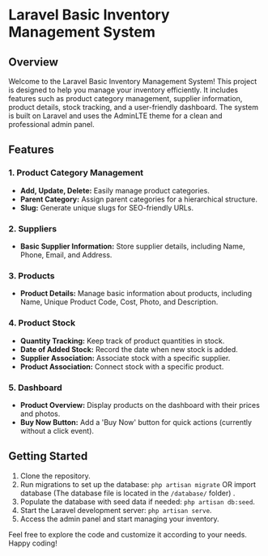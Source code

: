 # Laravel Basic Inventory Management System

## Overview

Welcome to the Laravel Basic Inventory Management System! This project is designed to help you manage your inventory efficiently. It includes features such as product category management, supplier information, product details, stock tracking, and a user-friendly dashboard. The system is built on Laravel and uses the AdminLTE theme for a clean and professional admin panel.

## Features

### 1. Product Category Management

- **Add, Update, Delete:** Easily manage product categories.
- **Parent Category:** Assign parent categories for a hierarchical structure.
- **Slug:** Generate unique slugs for SEO-friendly URLs.

### 2. Suppliers

- **Basic Supplier Information:** Store supplier details, including Name, Phone, Email, and Address.

### 3. Products

- **Product Details:** Manage basic information about products, including Name, Unique Product Code, Cost, Photo, and Description.

### 4. Product Stock

- **Quantity Tracking:** Keep track of product quantities in stock.
- **Date of Added Stock:** Record the date when new stock is added.
- **Supplier Association:** Associate stock with a specific supplier.
- **Product Association:** Connect stock with a specific product.

### 5. Dashboard

- **Product Overview:** Display products on the dashboard with their prices and photos.
- **Buy Now Button:** Add a 'Buy Now' button for quick actions (currently without a click event).



## Getting Started

1. Clone the repository.
2. Run migrations to set up the database: `php artisan migrate` OR import database (The database file is located in the `/database/` folder) .
3. Populate the database with seed data if needed: `php artisan db:seed`.
4. Start the Laravel development server: `php artisan serve`.
5. Access the admin panel and start managing your inventory.

Feel free to explore the code and customize it according to your needs. Happy coding!
